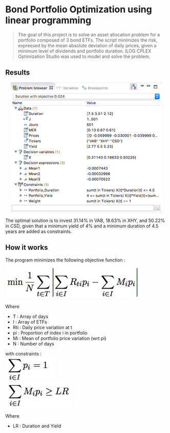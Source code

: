 # Bond Portfolio Optimization using linear programming

> The goal of this project is to solve an asset allocation problem for a portfolio composed of 3 bond ETFs. The script minimizes the risk, expressed by the mean absolute deviation of daily prices, given a minimum level of dividends and portfolio duration. ILOG CPLEX Optimization Studio was used to model and solve the problem. 

## Results 

<p align="center">
  <img src=/Pictures/header1.png>
</p>

The optimal solution is to invest 31.14% in VAB, 18.63% in XHY, and 50.22% in CSD, given that a minimum yield of 4% and a minimum duration of 4.5 years are added as constraints.


## How it works

The program minimizes the following objective function :

![Showcase1](/Pictures/ObjFunction.png)

Where 
- T : Array of days
- I : Array of ETFs
- Rti : Daily price variation at t 
- pi : Proportion of index i in portfolio
- Mi : Mean of portfolio price variation (wrt pi)
- N : Number of days

with constraints : </br>
![Showcase2](/Pictures/Cons1.png)</br>
![Showcase3](/Pictures/Cons2.png)

Where 
- LR : Duration and Yield
